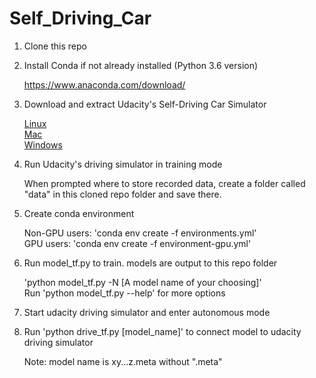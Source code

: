 # Self_Driving_Car

1. Clone this repo
2. Install Conda if not already installed (Python 3.6 version)

   https://www.anaconda.com/download/
3. Download and extract Udacity's Self-Driving Car Simulator

   [Linux](https://d17h27t6h515a5.cloudfront.net/topher/2017/February/58983558_beta-simulator-linux/beta-simulator-linux.zip)  
[Mac](https://d17h27t6h515a5.cloudfront.net/topher/2017/February/58983385_beta-simulator-mac/beta-simulator-mac.zip)  
[Windows](https://d17h27t6h515a5.cloudfront.net/topher/2017/February/58983318_beta-simulator-windows/beta-simulator-windows.zip)  
4. Run Udacity's driving simulator in training mode

   When prompted where to store recorded data, create a folder called "data" in this cloned repo folder and save there.
5. Create conda environment

   Non-GPU users: 'conda env create -f environments.yml'  
   GPU users: 'conda env create -f environment-gpu.yml'
6. Run model_tf.py to train. models are output to this repo folder

   'python model_tf.py -N [A model name of your choosing]'  
   Run 'python model_tf.py --help' for more options
7. Start udacity driving simulator and enter autonomous mode
8. Run 'python drive_tf.py [model_name]' to connect model to udacity driving simulator

   Note: model name is xy...z.meta without ".meta"

